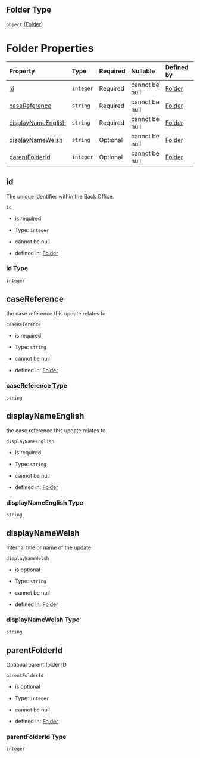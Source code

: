 ## Folder Type

`object` ([Folder](folder.md))

# Folder Properties

| Property                                  | Type      | Required | Nullable       | Defined by                                                                                            |
| :---------------------------------------- | :-------- | :------- | :------------- | :---------------------------------------------------------------------------------------------------- |
| [id](#id)                                 | `integer` | Required | cannot be null | [Folder](folder-properties-id.md "folder.schema.json#/properties/id")                                 |
| [caseReference](#casereference)           | `string`  | Required | cannot be null | [Folder](folder-properties-casereference.md "folder.schema.json#/properties/caseReference")           |
| [displayNameEnglish](#displaynameenglish) | `string`  | Required | cannot be null | [Folder](folder-properties-displaynameenglish.md "folder.schema.json#/properties/displayNameEnglish") |
| [displayNameWelsh](#displaynamewelsh)     | `string`  | Optional | cannot be null | [Folder](folder-properties-displaynamewelsh.md "folder.schema.json#/properties/displayNameWelsh")     |
| [parentFolderId](#parentfolderid)         | `integer` | Optional | cannot be null | [Folder](folder-properties-parentfolderid.md "folder.schema.json#/properties/parentFolderId")         |

## id

The unique identifier within the Back Office.

`id`

*   is required

*   Type: `integer`

*   cannot be null

*   defined in: [Folder](folder-properties-id.md "folder.schema.json#/properties/id")

### id Type

`integer`

## caseReference

the case reference this update relates to

`caseReference`

*   is required

*   Type: `string`

*   cannot be null

*   defined in: [Folder](folder-properties-casereference.md "folder.schema.json#/properties/caseReference")

### caseReference Type

`string`

## displayNameEnglish

the case reference this update relates to

`displayNameEnglish`

*   is required

*   Type: `string`

*   cannot be null

*   defined in: [Folder](folder-properties-displaynameenglish.md "folder.schema.json#/properties/displayNameEnglish")

### displayNameEnglish Type

`string`

## displayNameWelsh

Internal title or name of the update

`displayNameWelsh`

*   is optional

*   Type: `string`

*   cannot be null

*   defined in: [Folder](folder-properties-displaynamewelsh.md "folder.schema.json#/properties/displayNameWelsh")

### displayNameWelsh Type

`string`

## parentFolderId

Optional parent folder ID

`parentFolderId`

*   is optional

*   Type: `integer`

*   cannot be null

*   defined in: [Folder](folder-properties-parentfolderid.md "folder.schema.json#/properties/parentFolderId")

### parentFolderId Type

`integer`
